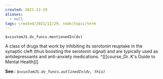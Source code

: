 ```yaml
---
created: 2021-12-29 
aliases:
  - null
tags: created/2021/12/29, node/topic/term
---
```

`$=customJS.dv_funcs.mentionedIn(dv)`

A class of drugs that work by inhibiting its serotonin reuptake in the synaptic cleft (thus boosting the serotonin signal) and are typically used as antidepressants and anti-anxiety medications.
 ^[[[course_Dr. K's Guide to Mental Health]]]

**See**::
*`$=customJS.dv_funcs.outlinedIn(dv, this)`*